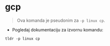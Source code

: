 # gcp

> Ova komanda je pseudonim za `-p linux cp`.

- Pogledaj dokumentaciju za izvornu komandu:

`tldr -p linux cp`
